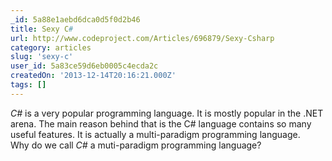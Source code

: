 ```yaml
---
_id: 5a88e1aebd6dca0d5f0d2b46
title: Sexy C#
url: http://www.codeproject.com/Articles/696879/Sexy-Csharp
category: articles
slug: 'sexy-c'
user_id: 5a83ce59d6eb0005c4ecda2c
createdOn: '2013-12-14T20:16:21.000Z'
tags: []
---
```


<em>C#</em> is a very popular programming language. It is mostly popular in the .NET arena. The main reason behind that is the C# language contains so many useful features. It is actually a multi-paradigm programming language. Why do we call <em>C#</em> a muti-paradigm programming language?
